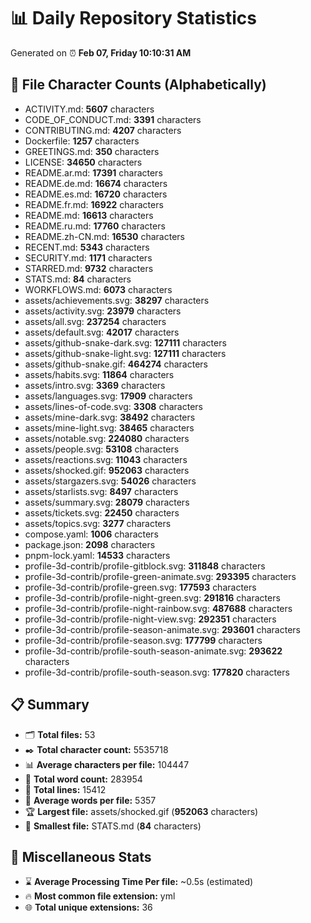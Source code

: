 # 📊 Daily Repository Statistics
Generated on ⏰ **Feb 07, Friday 10:10:31 AM**

## 📂 File Character Counts (Alphabetically)
- ACTIVITY.md: **5607** characters
- CODE_OF_CONDUCT.md: **3391** characters
- CONTRIBUTING.md: **4207** characters
- Dockerfile: **1257** characters
- GREETINGS.md: **350** characters
- LICENSE: **34650** characters
- README.ar.md: **17391** characters
- README.de.md: **16674** characters
- README.es.md: **16720** characters
- README.fr.md: **16922** characters
- README.md: **16613** characters
- README.ru.md: **17760** characters
- README.zh-CN.md: **16530** characters
- RECENT.md: **5343** characters
- SECURITY.md: **1171** characters
- STARRED.md: **9732** characters
- STATS.md: **84** characters
- WORKFLOWS.md: **6073** characters
- assets/achievements.svg: **38297** characters
- assets/activity.svg: **23979** characters
- assets/all.svg: **237254** characters
- assets/default.svg: **42017** characters
- assets/github-snake-dark.svg: **127111** characters
- assets/github-snake-light.svg: **127111** characters
- assets/github-snake.gif: **464274** characters
- assets/habits.svg: **11864** characters
- assets/intro.svg: **3369** characters
- assets/languages.svg: **17909** characters
- assets/lines-of-code.svg: **3308** characters
- assets/mine-dark.svg: **38492** characters
- assets/mine-light.svg: **38465** characters
- assets/notable.svg: **224080** characters
- assets/people.svg: **53108** characters
- assets/reactions.svg: **11043** characters
- assets/shocked.gif: **952063** characters
- assets/stargazers.svg: **54026** characters
- assets/starlists.svg: **8497** characters
- assets/summary.svg: **28079** characters
- assets/tickets.svg: **22450** characters
- assets/topics.svg: **3277** characters
- compose.yaml: **1006** characters
- package.json: **2098** characters
- pnpm-lock.yaml: **14533** characters
- profile-3d-contrib/profile-gitblock.svg: **311848** characters
- profile-3d-contrib/profile-green-animate.svg: **293395** characters
- profile-3d-contrib/profile-green.svg: **177593** characters
- profile-3d-contrib/profile-night-green.svg: **291816** characters
- profile-3d-contrib/profile-night-rainbow.svg: **487688** characters
- profile-3d-contrib/profile-night-view.svg: **292351** characters
- profile-3d-contrib/profile-season-animate.svg: **293601** characters
- profile-3d-contrib/profile-season.svg: **177799** characters
- profile-3d-contrib/profile-south-season-animate.svg: **293622** characters
- profile-3d-contrib/profile-south-season.svg: **177820** characters

## 📋 Summary
- 🗂️ **Total files:** 53
- ✒️ **Total character count:** 5535718
- 📊 **Average characters per file:** 104447
- 📝 **Total word count:** 283954
- 🧾 **Total lines:** 15412
- 📐 **Average words per file:** 5357
- 🏆 **Largest file:** assets/shocked.gif (**952063** characters)
- 🥉 **Smallest file:** STATS.md (**84** characters)

## 🌟 Miscellaneous Stats
- ⌛ **Average Processing Time Per file:** ~0.5s (estimated)
- 🔥 **Most common file extension:** yml
- 🌐 **Total unique extensions:** 36
